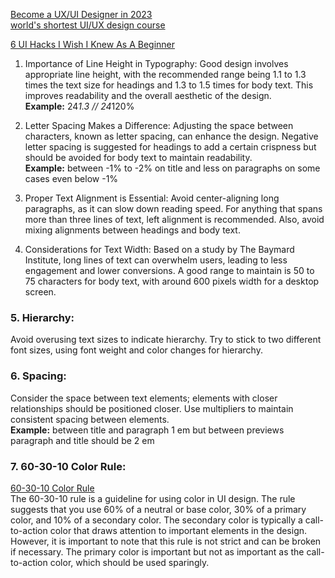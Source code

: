 [Become a UX/UI Designer in 2023](https://www.youtube.com/watch?v=-KFNFr1KVKs)      
[world's shortest UI/UX design course](https://www.youtube.com/watch?v=wIuVvCuiJhU)     


[6 UI Hacks I Wish I Knew As A Beginner](https://www.youtube.com/watch?v=88XxC0_zs74)    

1. Importance of Line Height in Typography: 
Good design involves appropriate line height, with the recommended range being 1.1 to 1.3 times the text size for headings and 1.3 to 1.5 times for body text. This improves readability and the overall aesthetic of the design.    
**Example:** 24*1.3 // 24*120%

2. Letter Spacing Makes a Difference: 
Adjusting the space between characters, known as letter spacing, can enhance the design. Negative letter spacing is suggested for headings to add a certain crispness but should be avoided for body text to maintain readability.    
**Example:** between -1% to -2% on title and less on paragraphs on some cases even below -1%

3. Proper Text Alignment is Essential: 
Avoid center-aligning long paragraphs, as it can slow down reading speed. For anything that spans more than three lines of text, left alignment is recommended. Also, avoid mixing alignments between headings and body text.

4. Considerations for Text Width: 
Based on a study by The Baymard Institute, long lines of text can overwhelm users, leading to less engagement and lower conversions. A good range to maintain is 50 to 75 characters for body text, with around 600 pixels width for a desktop screen.

### 5. Hierarchy: 
Avoid overusing text sizes to indicate hierarchy. Try to stick to two different font sizes, using font weight and color changes for hierarchy. 

### 6. Spacing:
Consider the space between text elements; elements with closer relationships should be positioned closer. Use multipliers to maintain consistent spacing between elements.  
**Example:** between title and paragraph 1 em but between previews paragraph and title should be 2 em

### 7. 60-30-10 Color Rule:
[60-30-10 Color Rule](https://www.youtube.com/watch?v=UWwNIMHFdW4)   
The 60-30-10 rule is a guideline for using color in UI design. The rule suggests that you use 60% of a neutral or base color, 30% of a primary color, and 10% of a secondary color. The secondary color is typically a call-to-action color that draws attention to important elements in the design. However, it is important to note that this rule is not strict and can be broken if necessary. The primary color is important but not as important as the call-to-action color, which should be used sparingly.



 

